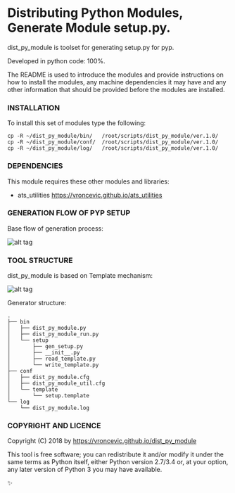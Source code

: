 # Distributing Python Modules, Generate Module setup.py.

dist_py_module is toolset for generating setup.py for pyp.

Developed in python code: 100%.

The README is used to introduce the modules and provide instructions on
how to install the modules, any machine dependencies it may have and any
other information that should be provided before the modules are installed.

### INSTALLATION

To install this set of modules type the following:

```
cp -R ~/dist_py_module/bin/   /root/scripts/dist_py_module/ver.1.0/
cp -R ~/dist_py_module/conf/  /root/scripts/dist_py_module/ver.1.0/
cp -R ~/dist_py_module/log/   /root/scripts/dist_py_module/ver.1.0/
```

### DEPENDENCIES

This module requires these other modules and libraries:

* ats_utilities https://vroncevic.github.io/ats_utilities

### GENERATION FLOW OF PYP SETUP

Base flow of generation process:

![alt tag](https://raw.githubusercontent.com/vroncevic/gen_avr8/dev/python-tool-docs/python_setup_flow.png)

### TOOL STRUCTURE

dist_py_module is based on Template mechanism:

![alt tag](https://raw.githubusercontent.com/vroncevic/dist_py_module/dev/python-tool-docs/python_setup.png)

Generator structure:

```
.
├── bin
│   ├── dist_py_module.py
│   ├── dist_py_module_run.py
│   └── setup
│       ├── gen_setup.py
│       ├── __init__.py
│       ├── read_template.py
│       └── write_template.py
├── conf
│   ├── dist_py_module.cfg
│   ├── dist_py_module_util.cfg
│   └── template
│       └── setup.template
└── log
    └── dist_py_module.log
```

### COPYRIGHT AND LICENCE

Copyright (C) 2018 by https://vroncevic.github.io/dist_py_module

This tool is free software; you can redistribute it and/or modify
it under the same terms as Python itself, either Python version 2.7/3.4 or,
at your option, any later version of Python 3 you may have available.

:sparkles:

